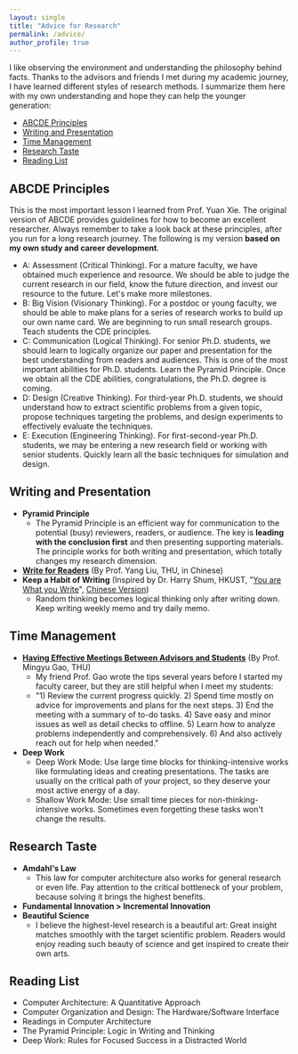 ```yaml
---
layout: single
title: "Advice for Research"
permalink: /advice/
author_profile: true
---
```


I like observing the environment and understanding the philosophy behind facts. Thanks to the advisors and friends I met during my academic journey, I have learned different styles of research methods. I summarize them here with my own understanding and hope they can help the younger generation:
* [ABCDE Principles](#abcde-principles)
* [Writing and Presentation](#writing-and-presentation)
* [Time Management](#time-management)
* [Research Taste](#research-taste)
* [Reading List](#reading-list)


## ABCDE Principles
This is the most important lesson I learned from Prof. Yuan Xie. The original version of ABCDE provides guidelines for how to become an excellent researcher. Always remember to take a look back at these principles, after you run for a long research journey. The following is my version **based on my own study and career development**. 
* A: Assessment (Critical Thinking). For a mature faculty, we have obtained much experience and resource. We should be able to judge the current research in our field, know the future direction, and invest our resource to the future. Let's make more milestones.
* B: Big Vision (Visionary Thinking). For a postdoc or young faculty, we should be able to make plans for a series of research works to build up our own name card. We are beginning to run small research groups. Teach students the CDE principles. 
* C: Communication (Logical Thinking). For senior Ph.D. students, we should learn to logically organize our paper and presentation for the best understanding from readers and audiences. This is one of the most important abilities for Ph.D. students. Learn the Pyramid Principle. Once we obtain all the CDE abilities, congratulations, the Ph.D. degree is coming.  
* D: Design (Creative Thinking). For third-year Ph.D. students, we should understand how to extract scientific problems from a given topic, propose techniques targeting the problems, and design experiments to effectively evaluate the techniques.
* E: Execution (Engineering Thinking). For first-second-year Ph.D. students, we may be entering a new research field or working with senior students. Quickly learn all the basic techniques for simulation and design. 

## Writing and Presentation
* **Pyramid Principle**
  * The Pyramid Principle is an efficient way for communication to the potential (busy) reviewers, readers, or audience. The key is **leading with the conclusion first** and then presenting supporting materials. The principle works for both writing and presentation, which totally changes my research dimension. 
* [**Write for Readers**](http://nlp.csai.tsinghua.edu.cn/~ly/talks/cwmt14_tut.pdf) (By Prof. Yang Liu, THU, in Chinese)
* **Keep a Habit of Writing** (Inspired by Dr. Harry Shum, HKUST, "[You are What you Write](https://www.linkedin.com/pulse/you-what-write-harry-shum/)", [Chinese Version](https://www.microsoft.com/zh-cn/ard/news/news_2018_07))
  * Random thinking becomes logical thinking only after writing down. Keep writing weekly memo and try daily memo.

## Time Management
* [**Having Effective Meetings Between Advisors and Students**](https://www.sigarch.org/having-effective-meetings-between-advisors-and-students/) (By Prof. Mingyu Gao, THU)
  * My friend Prof. Gao wrote the tips several years before I started my faculty career, but they are still helpful when I meet my students:
  * "1) Review the current progress quickly. 2) Spend time mostly on advice for improvements and plans for the next steps. 3) End the meeting with a summary of to-do tasks. 4) Save easy and minor issues as well as detail checks to offline. 5) Learn how to analyze problems independently and comprehensively. 6) And also actively reach out for help when needed."
* **Deep Work**
  * Deep Work Mode: Use large time blocks for thinking-intensive works like formulating ideas and creating presentations. The tasks are usually on the critical path of your project, so they deserve your most active energy of a day.
  * Shallow Work Mode: Use small time pieces for non-thinking-intensive works. Sometimes even forgetting these tasks won't change the results.

## Research Taste
* **Amdahl's Law**
  * This law for computer architecture also works for general research or even life. Pay attention to the critical bottleneck of your problem, because solving it brings the highest benefits.
* **Fundamental Innovation > Incremental Innovation**
* **Beautiful Science**
  * I believe the highest-level research is a beautiful art: Great insight matches smoothly with the target scientific problem. Readers would enjoy reading such beauty of science and get inspired to create their own arts.

## Reading List
* Computer Architecture: A Quantitative Approach
* Computer Organization and Design: The Hardware/Software Interface
* Readings in Computer Architecture
* The Pyramid Principle: Logic in Writing and Thinking
* Deep Work: Rules for Focused Success in a Distracted World

